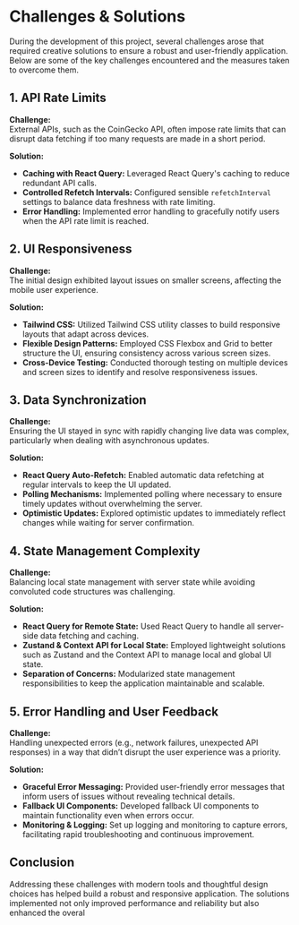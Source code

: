 # Challenges & Solutions

During the development of this project, several challenges arose that required creative solutions to ensure a robust and user-friendly application. Below are some of the key challenges encountered and the measures taken to overcome them.

## 1. API Rate Limits

**Challenge:**  
External APIs, such as the CoinGecko API, often impose rate limits that can disrupt data fetching if too many requests are made in a short period.

**Solution:**  
- **Caching with React Query:** Leveraged React Query's caching to reduce redundant API calls.
- **Controlled Refetch Intervals:** Configured sensible `refetchInterval` settings to balance data freshness with rate limiting.
- **Error Handling:** Implemented error handling to gracefully notify users when the API rate limit is reached.

## 2. UI Responsiveness

**Challenge:**  
The initial design exhibited layout issues on smaller screens, affecting the mobile user experience.

**Solution:**  
- **Tailwind CSS:** Utilized Tailwind CSS utility classes to build responsive layouts that adapt across devices.
- **Flexible Design Patterns:** Employed CSS Flexbox and Grid to better structure the UI, ensuring consistency across various screen sizes.
- **Cross-Device Testing:** Conducted thorough testing on multiple devices and screen sizes to identify and resolve responsiveness issues.

## 3. Data Synchronization

**Challenge:**  
Ensuring the UI stayed in sync with rapidly changing live data was complex, particularly when dealing with asynchronous updates.

**Solution:**  
- **React Query Auto-Refetch:** Enabled automatic data refetching at regular intervals to keep the UI updated.
- **Polling Mechanisms:** Implemented polling where necessary to ensure timely updates without overwhelming the server.
- **Optimistic Updates:** Explored optimistic updates to immediately reflect changes while waiting for server confirmation.

## 4. State Management Complexity

**Challenge:**  
Balancing local state management with server state while avoiding convoluted code structures was challenging.

**Solution:**  
- **React Query for Remote State:** Used React Query to handle all server-side data fetching and caching.
- **Zustand & Context API for Local State:** Employed lightweight solutions such as Zustand and the Context API to manage local and global UI state.
- **Separation of Concerns:** Modularized state management responsibilities to keep the application maintainable and scalable.

## 5. Error Handling and User Feedback

**Challenge:**  
Handling unexpected errors (e.g., network failures, unexpected API responses) in a way that didn’t disrupt the user experience was a priority.

**Solution:**  
- **Graceful Error Messaging:** Provided user-friendly error messages that inform users of issues without revealing technical details.
- **Fallback UI Components:** Developed fallback UI components to maintain functionality even when errors occur.
- **Monitoring & Logging:** Set up logging and monitoring to capture errors, facilitating rapid troubleshooting and continuous improvement.

## Conclusion

Addressing these challenges with modern tools and thoughtful design choices has helped build a robust and responsive application. The solutions implemented not only improved performance and reliability but also enhanced the overal

